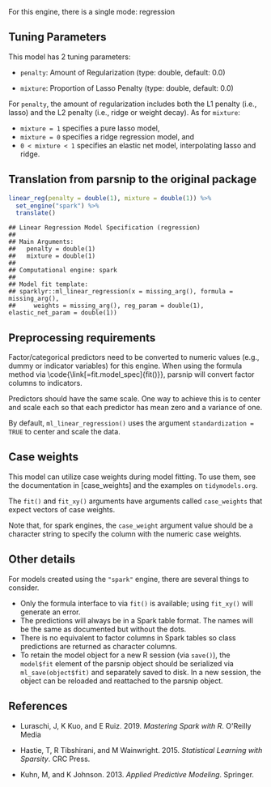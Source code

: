 


For this engine, there is a single mode: regression

## Tuning Parameters



This model has 2 tuning parameters:

- `penalty`: Amount of Regularization (type: double, default: 0.0)

- `mixture`: Proportion of Lasso Penalty (type: double, default: 0.0)

For `penalty`, the amount of regularization includes both the L1 penalty (i.e., lasso) and the L2 penalty (i.e., ridge or weight decay). As for `mixture`:

* `mixture = 1` specifies a pure lasso model,
* `mixture = 0`  specifies a ridge regression model, and
* `0 < mixture < 1` specifies an elastic net model, interpolating lasso and ridge.

## Translation from parsnip to the original package


```r
linear_reg(penalty = double(1), mixture = double(1)) %>% 
  set_engine("spark") %>% 
  translate()
```

```
## Linear Regression Model Specification (regression)
## 
## Main Arguments:
##   penalty = double(1)
##   mixture = double(1)
## 
## Computational engine: spark 
## 
## Model fit template:
## sparklyr::ml_linear_regression(x = missing_arg(), formula = missing_arg(), 
##     weights = missing_arg(), reg_param = double(1), elastic_net_param = double(1))
```

## Preprocessing requirements


Factor/categorical predictors need to be converted to numeric values (e.g., dummy or indicator variables) for this engine. When using the formula method via \\code{\\link[=fit.model_spec]{fit()}}, parsnip will convert factor columns to indicators.


Predictors should have the same scale. One way to achieve this is to center and 
scale each so that each predictor has mean zero and a variance of one.

By default, `ml_linear_regression()` uses the argument `standardization = TRUE` to center and scale the data. 


## Case weights


This model can utilize case weights during model fitting. To use them, see the documentation in [case_weights] and the examples on `tidymodels.org`. 

The `fit()` and `fit_xy()` arguments have arguments called `case_weights` that expect vectors of case weights. 

Note that, for spark engines, the `case_weight` argument value should be a character string to specify the column with the numeric case weights. 

## Other details


For models created using the `"spark"` engine, there are several things to consider. 

* Only the formula interface to via `fit()` is available; using `fit_xy()` will generate an error. 
* The predictions will always be in a Spark table format. The names will be the same as documented but without the dots. 
* There is no equivalent to factor columns in Spark tables so class predictions are returned as character columns. 
* To retain the model object for a new R session (via `save()`), the `model$fit` element of the parsnip object should be serialized via `ml_save(object$fit)` and separately saved to disk. In a new session, the object can be reloaded and reattached to the parsnip object.

## References

 - Luraschi, J, K Kuo, and E Ruiz. 2019. _Mastering Spark with R_. O'Reilly Media
 
 - Hastie, T, R Tibshirani, and M Wainwright. 2015. _Statistical Learning with Sparsity_. CRC Press.
 
 - Kuhn, M, and K Johnson. 2013. _Applied Predictive Modeling_. Springer.

